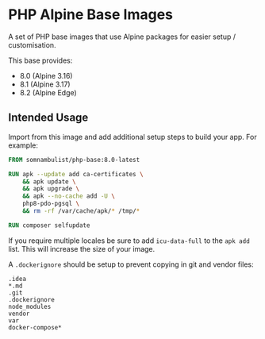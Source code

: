 # PHP Alpine Base Images

A set of PHP base images that use Alpine packages for easier setup / customisation.

This base provides:

 * 8.0 (Alpine 3.16)
 * 8.1 (Alpine 3.17)
 * 8.2 (Alpine Edge)

## Intended Usage

Import from this image and add additional setup steps to build your app. For example:

```dockerfile
FROM somnambulist/php-base:8.0-latest

RUN apk --update add ca-certificates \
    && apk update \
    && apk upgrade \
    && apk --no-cache add -U \
    php8-pdo-pgsql \
    && rm -rf /var/cache/apk/* /tmp/*

RUN composer selfupdate
```

If you require multiple locales be sure to add `icu-data-full` to the `apk add` list. This will increase the
size of your image.

A `.dockerignore` should be setup to prevent copying in git and vendor files:

```
.idea
*.md
.git
.dockerignore
node_modules
vendor
var
docker-compose*
```
